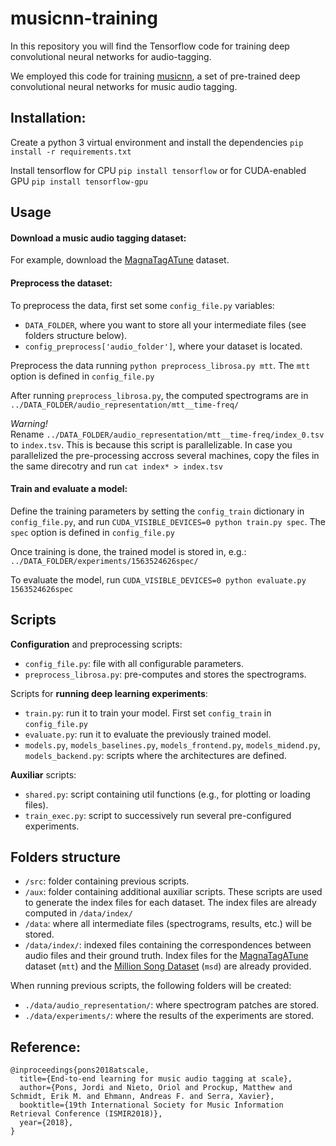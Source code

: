 # musicnn-training

In this repository you will find the Tensorflow code for training deep convolutional neural networks for audio-tagging.

We employed this code for training [musicnn](https://github.com/jordipons/musicnn/), a set of pre-trained deep convolutional neural networks for music audio tagging.


## Installation:
Create a python 3 virtual environment and install the dependencies `pip install -r requirements.txt`

Install tensorflow for CPU `pip install tensorflow` or for CUDA-enabled GPU `pip install tensorflow-gpu`

## Usage

#### Download a music audio tagging dataset:
For example, download the [MagnaTagATune](https://github.com/keunwoochoi/magnatagatune-list) dataset.

#### Preprocess the dataset:
To preprocess the data, first set some `config_file.py` variables:
- `DATA_FOLDER`, where you want to store all your intermediate files (see folders structure below).
- `config_preprocess['audio_folder']`, where your dataset is located.

Preprocess the data running `python preprocess_librosa.py mtt`. The `mtt` option is defined in `config_file.py`

After running `preprocess_librosa.py`, the computed spectrograms are in `../DATA_FOLDER/audio_representation/mtt__time-freq/`

_*Warning!*_  
Rename `../DATA_FOLDER/audio_representation/mtt__time-freq/index_0.tsv` to `index.tsv`. This is because this script is parallelizable. In case you parallelized the pre-processing accross several machines, copy the files in the same direcotry and run `cat index* > index.tsv`

#### Train and evaluate a model:

Define the training parameters by setting the `config_train` dictionary in `config_file.py`, and run `CUDA_VISIBLE_DEVICES=0 python train.py spec`. The `spec` option is defined in `config_file.py`

Once training is done, the trained model is stored in, e.g.: `../DATA_FOLDER/experiments/1563524626spec/`

To evaluate the model, run `CUDA_VISIBLE_DEVICES=0 python evaluate.py 1563524626spec`

## Scripts

**Configuration** and preprocessing scripts:
- `config_file.py`: file with all configurable parameters.
- `preprocess_librosa.py`: pre-computes and stores the spectrograms.

Scripts for **running deep learning experiments**:
- `train.py`: run it to train your model. First set `config_train` in `config_file.py`
- `evaluate.py`: run it to evaluate the previously trained model.
- `models.py`, `models_baselines.py`, `models_frontend.py`, `models_midend.py`, `models_backend.py`: scripts where the architectures are defined.

**Auxiliar** scripts:
- `shared.py`: script containing util functions (e.g., for plotting or loading files).
- `train_exec.py`: script to successively run several pre-configured experiments.

## Folders structure

- `/src`: folder containing previous scripts.
- `/aux`: folder containing additional auxiliar scripts. These scripts are used to generate the index files for each dataset. The index files are already computed in `/data/index/`
- `/data`: where all intermediate files (spectrograms, results, etc.) will be stored. 
- `/data/index/`: indexed files containing the correspondences between audio files and their ground truth. Index files for the  [MagnaTagATune](https://github.com/keunwoochoi/magnatagatune-list) dataset (`mtt`) and  the [Million Song Dataset](https://github.com/jongpillee/music_dataset_split/tree/master/MSD_split) (`msd`) are already provided. 

When running previous scripts, the following folders will be created:
- `./data/audio_representation/`: where spectrogram patches are stored.
- `./data/experiments/`: where the results of the experiments are stored.

## Reference:
```
@inproceedings{pons2018atscale,
  title={End-to-end learning for music audio tagging at scale},
  author={Pons, Jordi and Nieto, Oriol and Prockup, Matthew and Schmidt, Erik M. and Ehmann, Andreas F. and Serra, Xavier},
  booktitle={19th International Society for Music Information Retrieval Conference (ISMIR2018)},
  year={2018},
}
```
